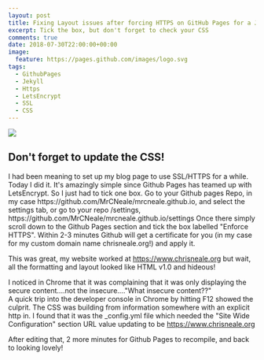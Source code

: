 ```yaml
---
layout: post
title: Fixing Layout issues after forcing HTTPS on GitHub Pages for a Jekyll based site
excerpt: Tick the box, but don't forget to check your CSS
comments: true
date: 2018-07-30T22:00:00+00:00
image:
  feature: https://pages.github.com/images/logo.svg
tags: 
  - GithubPages
  - Jekyll
  - Https
  - LetsEncrypt
  - SSL
  - CSS
---
```

<img style="float: top;" src="https://jekyllrb.com/img/logo-2x.png">

<H2>Don't forget to update the CSS!</H2>
I had been meaning to set up my blog page to use SSL/HTTPS for a while.  Today I did it.
It's amazingly simple since Github Pages has teamed up with LetsEncrypt.  So I just had to tick one box.
Go to your Github pages Repo, in my case https://github.com/MrCNeale/mrcneale.github.io, and select the settings tab, or go to your repo /settings, 
https://github.com/MrCNeale/mrcneale.github.io/settings  
Once there simply scroll down to the Github Pages section and tick the box labelled "Enforce HTTPS".
Within 2-3 minutes Github will get a certificate for you (in my case for my custom domain name chrisneale.org!) and apply it.  
  
This was great, my website worked at https://www.chrisneale.org but wait, all the formatting and layout looked like HTML v1.0 and hideous!

I noticed in Chrome that it was complaining that it was only displaying the secure content....not the insecure...."What insecure content??"  
A quick trip into the developer console in Chrome by hitting F12 showed the culprit.  The CSS was building from information somewhere with an explicit http in.
I found that it was the _config.yml file which needed the "Site Wide Configuration" section URL value updating to be https://www.chrisneale.org

After editing that, 2 more minutes for Github Pages to recompile, and back to looking lovely!
